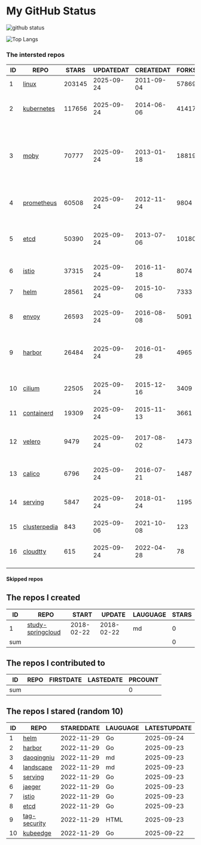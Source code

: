 # My GitHub Status

<img src="https://github-readme-stats-1.yihong0618.vercel.app/api?username=daoqingniu&show_icons=true&&&hide_title=true&count_private=true" alt="github status" />

![Top Langs](https://github-readme-stats-1.yihong0618.vercel.app/api/top-langs/?username=daoqingniu&layout=compact)

<!--START_SECTION:github_repos-->
### The intersted repos
| ID |                              REPO                               | STARS  | UPDATEDAT  | CREATEDAT  | FORKSCOUNT |                                                DESCRIPTIONS                                                |
|----|-----------------------------------------------------------------|--------|------------|------------|------------|------------------------------------------------------------------------------------------------------------|
|  1 | [linux](https://github.com/torvalds/linux)                      | 203145 | 2025-09-24 | 2011-09-04 |      57869 | Linux kernel source tree                                                                                   |
|  2 | [kubernetes](https://github.com/kubernetes/kubernetes)          | 117656 | 2025-09-24 | 2014-06-06 |      41417 | Production-Grade Container Scheduling and Management                                                       |
|  3 | [moby](https://github.com/moby/moby)                            |  70777 | 2025-09-24 | 2013-01-18 |      18819 | The Moby Project - a collaborative project for the container ecosystem to assemble container-based systems |
|  4 | [prometheus](https://github.com/prometheus/prometheus)          |  60508 | 2025-09-24 | 2012-11-24 |       9804 | The Prometheus monitoring system and time series database.                                                 |
|  5 | [etcd](https://github.com/etcd-io/etcd)                         |  50390 | 2025-09-24 | 2013-07-06 |      10180 | Distributed reliable key-value store for the most critical data of a distributed system                    |
|  6 | [istio](https://github.com/istio/istio)                         |  37315 | 2025-09-24 | 2016-11-18 |       8074 | Connect, secure, control, and observe services.                                                            |
|  7 | [helm](https://github.com/helm/helm)                            |  28561 | 2025-09-24 | 2015-10-06 |       7333 | The Kubernetes Package Manager                                                                             |
|  8 | [envoy](https://github.com/envoyproxy/envoy)                    |  26593 | 2025-09-24 | 2016-08-08 |       5091 | Cloud-native high-performance edge/middle/service proxy                                                    |
|  9 | [harbor](https://github.com/goharbor/harbor)                    |  26484 | 2025-09-24 | 2016-01-28 |       4965 | An open source trusted cloud native registry project that stores, signs, and scans content.                |
| 10 | [cilium](https://github.com/cilium/cilium)                      |  22505 | 2025-09-24 | 2015-12-16 |       3409 | eBPF-based Networking, Security, and Observability                                                         |
| 11 | [containerd](https://github.com/containerd/containerd)          |  19309 | 2025-09-24 | 2015-11-13 |       3661 | An open and reliable container runtime                                                                     |
| 12 | [velero](https://github.com/vmware-tanzu/velero)                |   9479 | 2025-09-24 | 2017-08-02 |       1473 | Backup and migrate Kubernetes applications and their persistent volumes                                    |
| 13 | [calico](https://github.com/projectcalico/calico)               |   6796 | 2025-09-24 | 2016-07-21 |       1487 | Cloud native networking and network security                                                               |
| 14 | [serving](https://github.com/knative/serving)                   |   5847 | 2025-09-24 | 2018-01-24 |       1195 | Kubernetes-based, scale-to-zero, request-driven compute                                                    |
| 15 | [clusterpedia](https://github.com/clusterpedia-io/clusterpedia) |    843 | 2025-09-06 | 2021-10-08 |        123 | The Encyclopedia of Kubernetes clusters                                                                    |
| 16 | [cloudtty](https://github.com/cloudtty/cloudtty)                |    615 | 2025-09-24 | 2022-04-28 |         78 | A Friendly Kubernetes CloudShell (Web Terminal) !                                                          |



#### Skipped repos
<!--END_SECTION:github_repos-->

<!--START_SECTION:my_github-->
## The repos I created
| ID  |                                 REPO                                 |   START    |   UPDATE   | LAUGUAGE | STARS |
|-----|----------------------------------------------------------------------|------------|------------|----------|-------|
|   1 | [study-springcloud](https://github.com/daoqingniu/study-springcloud) | 2018-02-22 | 2018-02-22 | md       |     0 |
| sum |                                                                      |            |            |          |     0 |

## The repos I contributed to
| ID  | REPO | FIRSTDATE | LASTEDATE | PRCOUNT |
|-----|------|-----------|-----------|---------|
| sum |      |           |           |       0 |

## The repos I stared (random 10)
| ID |                          REPO                          | STAREDDATE | LAUGUAGE | LATESTUPDATE |
|----|--------------------------------------------------------|------------|----------|--------------|
|  1 | [helm](https://github.com/helm/helm)                   | 2022-11-29 | Go       | 2025-09-24   |
|  2 | [harbor](https://github.com/goharbor/harbor)           | 2022-11-29 | Go       | 2025-09-23   |
|  3 | [daoqingniu](https://github.com/daoqingniu/daoqingniu) | 2022-11-29 | md       | 2025-09-23   |
|  4 | [landscape](https://github.com/cncf/landscape)         | 2022-11-29 | md       | 2025-09-23   |
|  5 | [serving](https://github.com/knative/serving)          | 2022-11-29 | Go       | 2025-09-23   |
|  6 | [jaeger](https://github.com/jaegertracing/jaeger)      | 2022-11-29 | Go       | 2025-09-23   |
|  7 | [istio](https://github.com/istio/istio)                | 2022-11-29 | Go       | 2025-09-23   |
|  8 | [etcd](https://github.com/etcd-io/etcd)                | 2022-11-29 | Go       | 2025-09-23   |
|  9 | [tag-security](https://github.com/cncf/tag-security)   | 2022-11-29 | HTML     | 2025-09-23   |
| 10 | [kubeedge](https://github.com/kubeedge/kubeedge)       | 2022-11-29 | Go       | 2025-09-22   |

<!--END_SECTION:my_github-->
